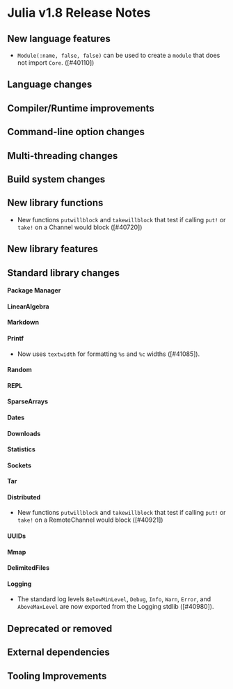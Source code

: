 Julia v1.8 Release Notes
========================


New language features
---------------------

* `Module(:name, false, false)` can be used to create a `module` that does not import `Core`. ([#40110])

Language changes
----------------


Compiler/Runtime improvements
-----------------------------


Command-line option changes
---------------------------


Multi-threading changes
-----------------------


Build system changes
--------------------


New library functions
---------------------
* New functions `putwillblock` and `takewillblock` that test if calling `put!` or `take!` on a Channel would block  ([#40720])

New library features
--------------------


Standard library changes
------------------------

#### Package Manager

#### LinearAlgebra

#### Markdown

#### Printf
* Now uses `textwidth` for formatting `%s` and `%c` widths ([#41085]).

#### Random

#### REPL

#### SparseArrays

#### Dates

#### Downloads

#### Statistics

#### Sockets

#### Tar

#### Distributed
* New functions `putwillblock` and `takewillblock` that test if calling `put!` or `take!` on a RemoteChannel would block  ([#40921])

#### UUIDs

#### Mmap

#### DelimitedFiles

#### Logging
* The standard log levels `BelowMinLevel`, `Debug`, `Info`, `Warn`, `Error`,
  and `AboveMaxLevel` are now exported from the Logging stdlib ([#40980]).


Deprecated or removed
---------------------


External dependencies
---------------------


Tooling Improvements
---------------------


<!--- generated by NEWS-update.jl: -->
